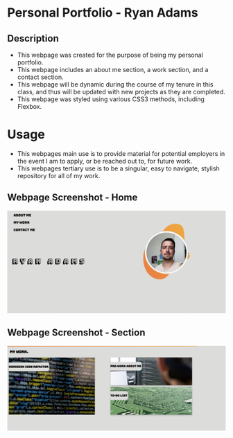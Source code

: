 # Personal Portfolio - Ryan Adams

## Description

- This webpage was created for the purpose of being my personal portfolio. 
- This webpage includes an about me section, a work section, and a contact section.
- This webpage will be dynamic during the course of my tenure in this class, and thus will be updated with new projects as they are completed. 
- This webpage was styled using various CSS3 methods, including Flexbox. 

# Usage

- This webpages main use is to provide material for potential employers in the event I am to apply, or be reached out to, for future work. 
- This webpages tertiary use is to be a singular, easy to navigate, stylish repository for all of my work.

## Webpage Screenshot - Home

![Webpage Screenshot - Section](https://github.com/radams017/personal-portfolio/blob/main/assets/images/webpage_ss.png)

## Webpage Screenshot - Section

![Webpage Screenshot - Section](https://github.com/radams017/personal-portfolio/blob/main/assets/images/webpage_ss_section.png)

